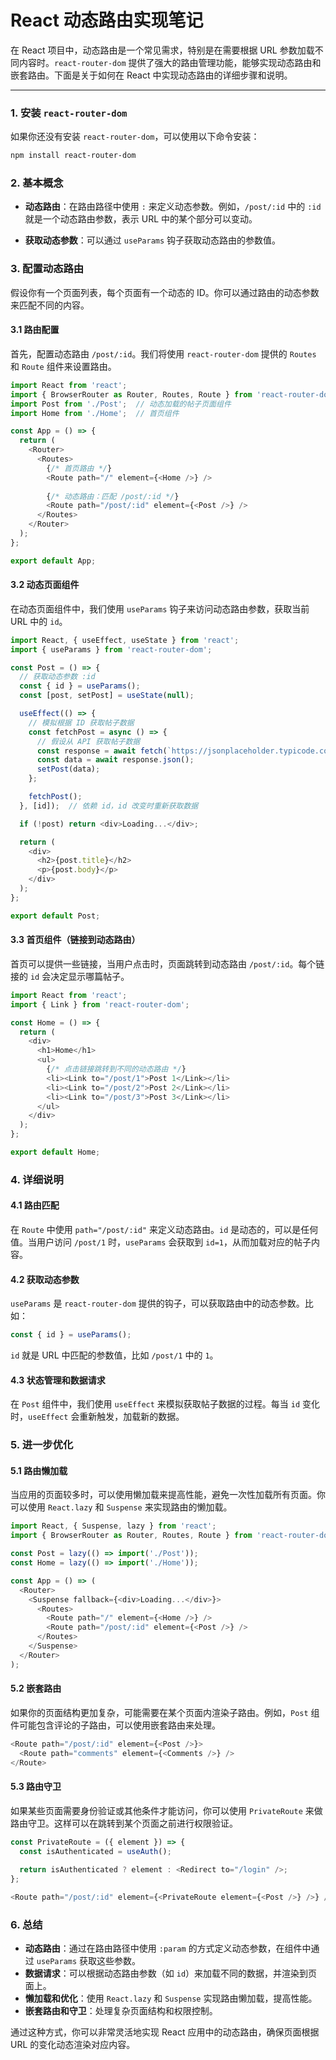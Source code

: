 # React 动态路由实现笔记

在 React 项目中，动态路由是一个常见需求，特别是在需要根据 URL 参数加载不同内容时。`react-router-dom` 提供了强大的路由管理功能，能够实现动态路由和嵌套路由。下面是关于如何在 React 中实现动态路由的详细步骤和说明。

---

### 1. 安装 `react-router-dom`

如果你还没有安装 `react-router-dom`，可以使用以下命令安装：

```bash
npm install react-router-dom
```

### 2. 基本概念

- **动态路由**：在路由路径中使用 `:` 来定义动态参数。例如，`/post/:id` 中的 `:id` 就是一个动态路由参数，表示 URL 中的某个部分可以变动。
  
- **获取动态参数**：可以通过 `useParams` 钩子获取动态路由的参数值。

### 3. 配置动态路由

假设你有一个页面列表，每个页面有一个动态的 ID。你可以通过路由的动态参数来匹配不同的内容。

#### 3.1 路由配置

首先，配置动态路由 `/post/:id`。我们将使用 `react-router-dom` 提供的 `Routes` 和 `Route` 组件来设置路由。

```javascript
import React from 'react';
import { BrowserRouter as Router, Routes, Route } from 'react-router-dom';
import Post from './Post';  // 动态加载的帖子页面组件
import Home from './Home';  // 首页组件

const App = () => {
  return (
    <Router>
      <Routes>
        {/* 首页路由 */}
        <Route path="/" element={<Home />} />
        
        {/* 动态路由：匹配 /post/:id */}
        <Route path="/post/:id" element={<Post />} />
      </Routes>
    </Router>
  );
};

export default App;
```

#### 3.2 动态页面组件

在动态页面组件中，我们使用 `useParams` 钩子来访问动态路由参数，获取当前 URL 中的 `id`。

```javascript
import React, { useEffect, useState } from 'react';
import { useParams } from 'react-router-dom';

const Post = () => {
  // 获取动态参数 :id
  const { id } = useParams();
  const [post, setPost] = useState(null);

  useEffect(() => {
    // 模拟根据 ID 获取帖子数据
    const fetchPost = async () => {
      // 假设从 API 获取帖子数据
      const response = await fetch(`https://jsonplaceholder.typicode.com/posts/${id}`);
      const data = await response.json();
      setPost(data);
    };

    fetchPost();
  }, [id]);  // 依赖 id，id 改变时重新获取数据

  if (!post) return <div>Loading...</div>;

  return (
    <div>
      <h2>{post.title}</h2>
      <p>{post.body}</p>
    </div>
  );
};

export default Post;
```

#### 3.3 首页组件（链接到动态路由）

首页可以提供一些链接，当用户点击时，页面跳转到动态路由 `/post/:id`。每个链接的 `id` 会决定显示哪篇帖子。

```javascript
import React from 'react';
import { Link } from 'react-router-dom';

const Home = () => {
  return (
    <div>
      <h1>Home</h1>
      <ul>
        {/* 点击链接跳转到不同的动态路由 */}
        <li><Link to="/post/1">Post 1</Link></li>
        <li><Link to="/post/2">Post 2</Link></li>
        <li><Link to="/post/3">Post 3</Link></li>
      </ul>
    </div>
  );
};

export default Home;
```

### 4. 详细说明

#### 4.1 路由匹配

在 `Route` 中使用 `path="/post/:id"` 来定义动态路由。`id` 是动态的，可以是任何值。当用户访问 `/post/1` 时，`useParams` 会获取到 `id=1`，从而加载对应的帖子内容。

#### 4.2 获取动态参数

`useParams` 是 `react-router-dom` 提供的钩子，可以获取路由中的动态参数。比如：

```javascript
const { id } = useParams();
```

`id` 就是 URL 中匹配的参数值，比如 `/post/1` 中的 `1`。

#### 4.3 状态管理和数据请求

在 `Post` 组件中，我们使用 `useEffect` 来模拟获取帖子数据的过程。每当 `id` 变化时，`useEffect` 会重新触发，加载新的数据。

### 5. 进一步优化

#### 5.1 路由懒加载

当应用的页面较多时，可以使用懒加载来提高性能，避免一次性加载所有页面。你可以使用 `React.lazy` 和 `Suspense` 来实现路由的懒加载。

```javascript
import React, { Suspense, lazy } from 'react';
import { BrowserRouter as Router, Routes, Route } from 'react-router-dom';

const Post = lazy(() => import('./Post'));
const Home = lazy(() => import('./Home'));

const App = () => (
  <Router>
    <Suspense fallback={<div>Loading...</div>}>
      <Routes>
        <Route path="/" element={<Home />} />
        <Route path="/post/:id" element={<Post />} />
      </Routes>
    </Suspense>
  </Router>
);
```

#### 5.2 嵌套路由

如果你的页面结构更加复杂，可能需要在某个页面内渲染子路由。例如，`Post` 组件可能包含评论的子路由，可以使用嵌套路由来处理。

```javascript
<Route path="/post/:id" element={<Post />}>
  <Route path="comments" element={<Comments />} />
</Route>
```

#### 5.3 路由守卫

如果某些页面需要身份验证或其他条件才能访问，你可以使用 `PrivateRoute` 来做路由守卫。这样可以在跳转到某个页面之前进行权限验证。

```javascript
const PrivateRoute = ({ element }) => {
  const isAuthenticated = useAuth();
  
  return isAuthenticated ? element : <Redirect to="/login" />;
};

<Route path="/post/:id" element={<PrivateRoute element={<Post />} />} />
```

### 6. 总结

- **动态路由**：通过在路由路径中使用 `:param` 的方式定义动态参数，在组件中通过 `useParams` 获取这些参数。
- **数据请求**：可以根据动态路由参数（如 `id`）来加载不同的数据，并渲染到页面上。
- **懒加载和优化**：使用 `React.lazy` 和 `Suspense` 实现路由懒加载，提高性能。
- **嵌套路由和守卫**：处理复杂页面结构和权限控制。

通过这种方式，你可以非常灵活地实现 React 应用中的动态路由，确保页面根据 URL 的变化动态渲染对应内容。